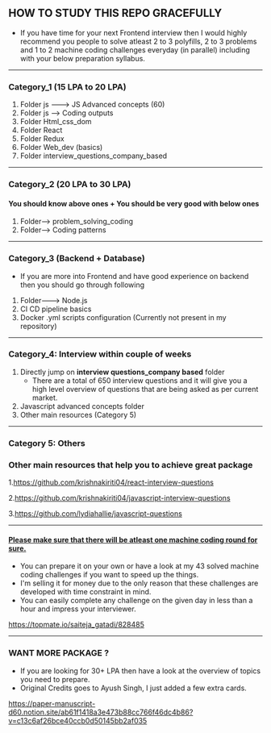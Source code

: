 ## HOW TO STUDY THIS REPO GRACEFULLY 

- If you have time for your next Frontend interview then I would highly recommend you people to solve atleast 2 to 3 polyfills, 2 to 3 problems and 1 to 2 machine coding challenges everyday (in parallel) including with your below preparation syllabus.

-----

### Category_1 (15 LPA to 20 LPA)

1. Folder js ---> JS Advanced concepts (60)
2. Folder js --> Coding outputs
3. Folder Html_css_dom
4. Folder React
5. Folder Redux
6. Folder Web_dev (basics)
7. Folder interview_questions_company_based

----

### Category_2 (20 LPA to 30 LPA)

#### You should know above ones + You should be very good with below ones

1. Folder--> problem_solving_coding
2. Folder--> Coding patterns 

-----

### Category_3 (Backend + Database)

- If you are more into Frontend and have good experience on backend then you should go through following

1. Folder---> Node.js
2. CI CD pipeline basics 
3. Docker .yml scripts configuration (Currently not present in my repository)

--------

### Category_4: Interview within couple of weeks

1. Directly jump on **interview questions_company based** folder 
    - There are a total of 650 interview questions and it will give you a high level overview of questions that are being asked as per current market.
2. Javascript advanced concepts folder
3. Other main resources (Category 5)

------

### Category 5: Others

### Other main resources that help you to achieve great package 

1.https://github.com/krishnakiriti04/react-interview-questions

2.https://github.com/krishnakiriti04/javascript-interview-questions

3.https://github.com/lydiahallie/javascript-questions

-------

#### <ins>Please make sure that there will be atleast one machine coding round for sure.</ins>

- You can prepare it on your own or have a look at my 43 solved machine coding challenges if you want to speed up the things. 
- I'm selling it for money due to the only reason that these challenges are developed with time constraint in mind. 
- You can easily complete any challenge on the given day in less than a hour and impress your interviewer.

https://topmate.io/saiteja_gatadi/828485

-------

### WANT MORE PACKAGE ?

- If you are looking for 30+ LPA then have a look at the overview of topics you need to prepare.
- Original Credits goes to Ayush Singh, I just added a few extra cards.

https://paper-manuscript-d60.notion.site/ab61f1418a3e473b88cc766f46dc4b86?v=c13c6af26bce40ccb0d50145bb2af035
